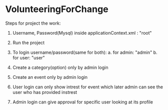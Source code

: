 # VolunteeringForChange

Steps for project the work:
1. Username, Password(Mysql) inside applicationContext.xml : "root"
2. Run the project
3. To login username/password(same for both):
	a. for admin: "admin"
	b. for user: "user"

4. Create a category(option) only by admin login
5. Create an event only by admin login
6. User login can only show intrest for event which later admin can see the user who has provided instrest
7. Admin login can give approval for specific user looking at its profile


